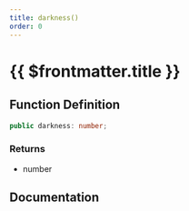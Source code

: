 ```yaml
---
title: darkness()
order: 0
---
```


# {{ $frontmatter.title }}

<!--@include: ./darkness_partial_header.md-->

## Function Definition

```ts
public darkness: number;
```

### Returns

* number

## Documentation

<!--@include: ./darkness_partial_footer.md-->
